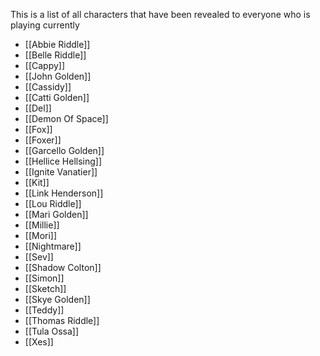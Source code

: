 This is a list of all characters that have been revealed to everyone who is playing currently

- [[Abbie Riddle]]
- [[Belle Riddle]]
- [[Cappy]]
- [[John Golden]]
- [[Cassidy]]
- [[Catti Golden]]
- [[Del]]
- [[Demon Of Space]]
- [[Fox]]
- [[Foxer]]
- [[Garcello Golden]]
- [[Hellice Hellsing]] 
- [[Ignite Vanatier]]
- [[Kit]]
- [[Link Henderson]]
- [[Lou Riddle]]
- [[Mari Golden]]
- [[Millie]]
- [[Mori]]
- [[Nightmare]]
- [[Sev]]  
- [[Shadow Colton]]
- [[Simon]]
- [[Sketch]]
- [[Skye Golden]]
- [[Teddy]]
- [[Thomas Riddle]]
- [[Tula Ossa]]
- [[Xes]]


